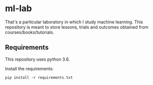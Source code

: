 # ml-lab
That's a particular laboratory in which I study machine learning. This repository is meant to store lessons, trials and outcomes obtained from courses/books/tutorials.

## Requirements
This repository uses python 3.6.

Install the requirements:

```
pip install -r requirements.txt
```